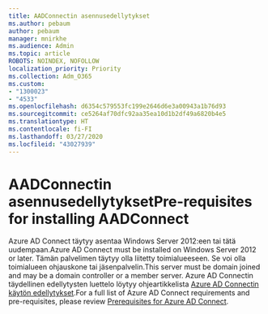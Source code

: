 ```yaml
---
title: AADConnectin asennusedellytykset
ms.author: pebaum
author: pebaum
manager: mnirkhe
ms.audience: Admin
ms.topic: article
ROBOTS: NOINDEX, NOFOLLOW
localization_priority: Priority
ms.collection: Adm_O365
ms.custom:
- "1300023"
- "4533"
ms.openlocfilehash: d6354c579553fc199e2646d6e3a00943a1b76d93
ms.sourcegitcommit: ce5264af70dfc92aa35ea10d1b2df49a6820b4e5
ms.translationtype: HT
ms.contentlocale: fi-FI
ms.lasthandoff: 03/27/2020
ms.locfileid: "43027939"
---
```

# <a name="pre-requisites-for-installing-aadconnect"></a><span data-ttu-id="83cc0-102">AADConnectin asennusedellytykset</span><span class="sxs-lookup"><span data-stu-id="83cc0-102">Pre-requisites for installing AADConnect</span></span>

<span data-ttu-id="83cc0-103">Azure AD Connect täytyy asentaa Windows Server 2012:een tai tätä uudempaan.</span><span class="sxs-lookup"><span data-stu-id="83cc0-103">Azure AD Connect must be installed on Windows Server 2012 or later.</span></span> <span data-ttu-id="83cc0-104">Tämän palvelimen täytyy olla liitetty toimialueeseen. Se voi olla toimialueen ohjauskone tai jäsenpalvelin.</span><span class="sxs-lookup"><span data-stu-id="83cc0-104">This server must be domain joined and may be a domain controller or a member server.</span></span>  <span data-ttu-id="83cc0-105">Azure AD Connectin täydellinen edellytysten luettelo löytyy ohjeartikkelista [Azure AD Connectin käytön edellytykset](https://docs.microsoft.com/azure/active-directory/hybrid/how-to-connect-install-prerequisites).</span><span class="sxs-lookup"><span data-stu-id="83cc0-105">For a full list of Azure AD Connect requirements and pre-requisites, please review [Prerequisites for Azure AD Connect](https://docs.microsoft.com/azure/active-directory/hybrid/how-to-connect-install-prerequisites).</span></span>
